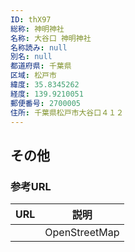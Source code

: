 ```yaml
---
ID: thX97
総称: 神明神社
名称: 大谷口 神明神社
名称読み: null
別名: null
都道府県: 千葉県
区域: 松戸市
緯度: 35.8345262
経度: 139.9210051
郵便番号: 2700005
住所: 千葉県松戸市大谷口４１２
---
```


## その他

### 参考URL

| URL | 説明          |
| --- | ------------- |
|     | OpenStreetMap |
